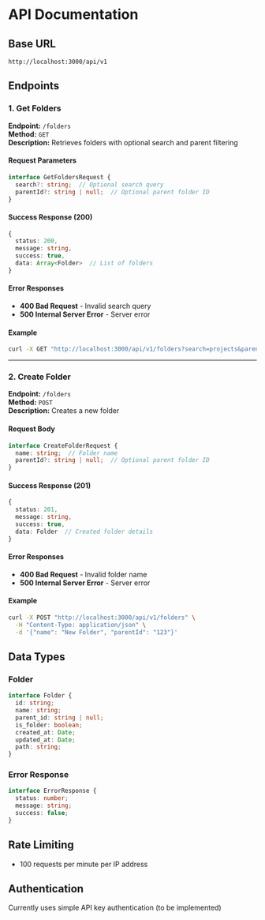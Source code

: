 # API Documentation

## Base URL
`http://localhost:3000/api/v1`

## Endpoints

### 1. Get Folders
**Endpoint:** `/folders`  
**Method:** `GET`  
**Description:** Retrieves folders with optional search and parent filtering

#### Request Parameters
```typescript
interface GetFoldersRequest {
  search?: string;  // Optional search query
  parentId?: string | null;  // Optional parent folder ID
}
```

#### Success Response (200)
```typescript
{
  status: 200,
  message: string,
  success: true,
  data: Array<Folder>  // List of folders
}
```

#### Error Responses
- **400 Bad Request** - Invalid search query
- **500 Internal Server Error** - Server error

#### Example
```bash
curl -X GET "http://localhost:3000/api/v1/folders?search=projects&parentId=123"
```

---

### 2. Create Folder
**Endpoint:** `/folders`  
**Method:** `POST`  
**Description:** Creates a new folder

#### Request Body
```typescript
interface CreateFolderRequest {
  name: string;  // Folder name
  parentId?: string | null;  // Optional parent folder ID
}
```

#### Success Response (201)
```typescript
{
  status: 201,
  message: string,
  success: true,
  data: Folder  // Created folder details
}
```

#### Error Responses
- **400 Bad Request** - Invalid folder name
- **500 Internal Server Error** - Server error

#### Example
```bash
curl -X POST "http://localhost:3000/api/v1/folders" \
  -H "Content-Type: application/json" \
  -d '{"name": "New Folder", "parentId": "123"}'
```

## Data Types

### Folder
```typescript
interface Folder {
  id: string;
  name: string;
  parent_id: string | null;
  is_folder: boolean;
  created_at: Date;
  updated_at: Date;
  path: string;
}
```

### Error Response
```typescript
interface ErrorResponse {
  status: number;
  message: string;
  success: false;
}
```

## Rate Limiting
- 100 requests per minute per IP address

## Authentication
Currently uses simple API key authentication (to be implemented)
